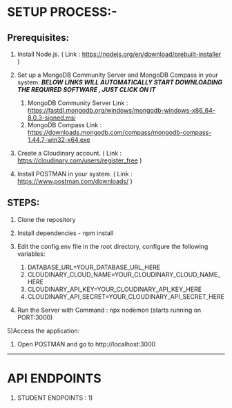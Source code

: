 
# SETUP PROCESS:-

## Prerequisites:
1) Install Node.js. ( Link : https://nodejs.org/en/download/prebuilt-installer )
   
2) Set up a MongoDB Community Server and MongoDB Compass in your system.
    ***BELOW LINKS WILL AUTOMATICALLY START DOWNLOADING THE REQUIRED SOFTWARE , JUST CLICK ON IT***
   1) MongoDB Community Server Link : https://fastdl.mongodb.org/windows/mongodb-windows-x86_64-8.0.3-signed.msi 
   2) MongoDB Compass Link : https://downloads.mongodb.com/compass/mongodb-compass-1.44.7-win32-x64.exe 

3) Create a Cloudinary account. ( Link : https://cloudinary.com/users/register_free )
   
4) Install POSTMAN in your system. ( Link : https://www.postman.com/downloads/ )


## STEPS:
1) Clone the repository
   
2) Install dependencies - npm install
   
3) Edit the config.env file in the root directory, configure the following variables:
   1) DATABASE_URL=YOUR_DATABASE_URL_HERE
   2) CLOUDINARY_CLOUD_NAME=YOUR_CLOUDINARY_CLOUD_NAME_HERE
   3) CLOUDINARY_API_KEY=YOUR_CLOUDINARY_API_KEY_HERE
   4) CLOUDINARY_API_SECRET=YOUR_CLOUDINARY_API_SECRET_HERE
   
4) Run the Server with Command : npx nodemon (starts running on PORT:3000)
   
5)Access the application:
  1) Open POSTMAN and go to http://localhost:3000

---------------------------------------------------------------
 # API ENDPOINTS

 1) STUDENT ENDPOINTS :
    1)
